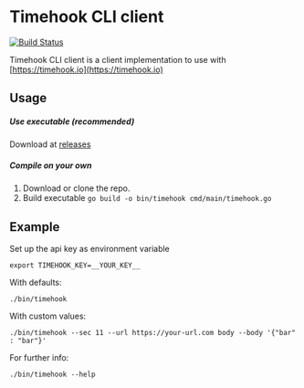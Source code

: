 # Timehook CLI client

[![Build Status](https://travis-ci.com/timehook/cli-client.svg?branch=master)](https://travis-ci.com/timehook/cli-client)

Timehook CLI client is a client implementation to use with [https://timehook.io](https://timehook.io)

## Usage

##### Use executable (recommended)

Download at [releases](https://github.com/timehook/cli-client/releases)

##### Compile on your own

1. Download or clone the repo.
2. Build executable `go build -o bin/timehook cmd/main/timehook.go`

## Example

Set up the api key as environment variable

    export TIMEHOOK_KEY=__YOUR_KEY__


With defaults: 

    ./bin/timehook
    
With custom values:

    ./bin/timehook --sec 11 --url https://your-url.com body --body '{"bar" : "bar"}'
      
      
For further info:
 
    ./bin/timehook --help      

